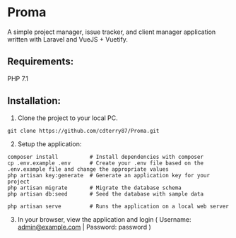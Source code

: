 # Proma
A simple project manager, issue tracker, and client manager application written with Laravel and VueJS + Vuetify.

## Requirements:
PHP 7.1

## Installation:
1. Clone the project to your local PC.
```
git clone https://github.com/cdterry87/Proma.git
```

2. Setup the application:
```
composer install          # Install dependencies with composer
cp .env.example .env      # Create your .env file based on the .env.example file and change the appropriate values
php artisan key:generate  # Generate an application key for your project
php artisan migrate       # Migrate the database schema
php artisan db:seed       # Seed the database with sample data

php artisan serve         # Runs the application on a local web server
```

3. In your browser, view the application and login ( Username: admin@example.com | Password: password )
